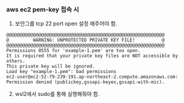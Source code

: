 ### aws ec2 pem-key 접속 시

1. 보안그룹 tcp 22 port open 설정 해주어야 함.

```pre
@@@@@@@@@@@@@@@@@@@@@@@@@@@@@@@@@@@@@@@@@@@@@@@@@@@@@@@@@@@
@         WARNING: UNPROTECTED PRIVATE KEY FILE!          @
@@@@@@@@@@@@@@@@@@@@@@@@@@@@@@@@@@@@@@@@@@@@@@@@@@@@@@@@@@@
Permissions 0555 for 'example-1.pem' are too open.
It is required that your private key files are NOT accessible by others.
This private key will be ignored.
Load key "example-1.pem": bad permissions
ec2-user@ec2-52-79-239-191.ap-northeast-2.compute.amazonaws.com: Permission denied (publickey,gssapi-keyex,gssapi-with-mic).
```

2. wsl2에서 sudo를 통해 실행해줘야 함.